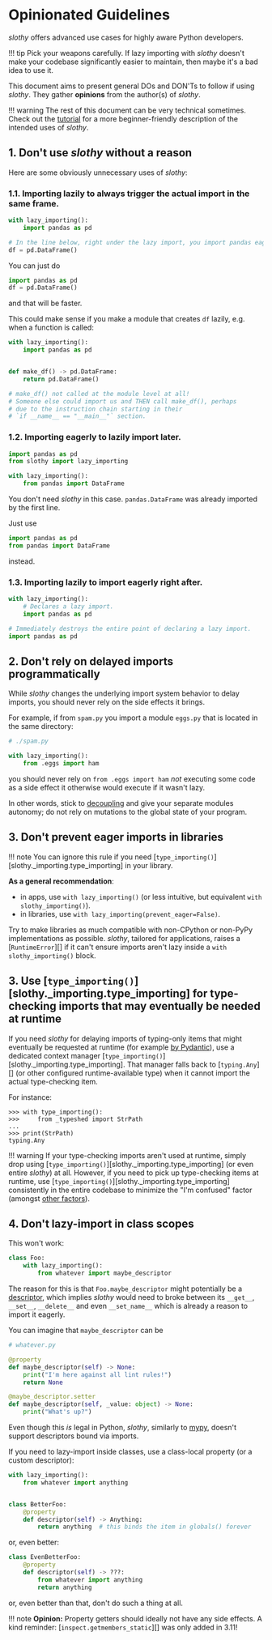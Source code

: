 # Opinionated Guidelines

_slothy_ offers advanced use cases for highly aware Python developers.

!!! tip
    Pick your weapons carefully. If lazy importing with _slothy_ doesn't make
    your codebase significantly easier to maintain, then maybe it's a bad idea to use it.

This document aims to present general DOs and DON'Ts to follow if using _slothy_.
They gather **opinions** from the author(s) of _slothy_.

!!! warning
    The rest of this document can be very technical sometimes.
    Check out the [tutorial](../tutorial) for a more beginner-friendly description
    of the intended uses of _slothy_.

## 1. Don't use _slothy_ without a reason

Here are some obviously unnecessary uses of _slothy_:

### 1.1. Importing lazily to always trigger the actual import in the same frame.

```py
with lazy_importing():
    import pandas as pd

# In the line below, right under the lazy import, you import pandas eagerly.
df = pd.DataFrame()
```

You can just do

```py
import pandas as pd
df = pd.DataFrame()
```

and that will be faster.

This could make sense if you make a module that creates `df` lazily, e.g. when
a function is called:

```py
with lazy_importing():
    import pandas as pd


def make_df() -> pd.DataFrame:
    return pd.DataFrame()

# make_df() not called at the module level at all!
# Someone else could import us and THEN call make_df(), perhaps
# due to the instruction chain starting in their
# `if __name__ == "__main__"` section.
```

### 1.2. Importing eagerly to lazily import later.

```py
import pandas as pd
from slothy import lazy_importing

with lazy_importing():
    from pandas import DataFrame
```

You don't need _slothy_ in this case.
`pandas.DataFrame` was already imported by the first line.

Just use

```py
import pandas as pd
from pandas import DataFrame
```

instead.

### 1.3. Importing lazily to import eagerly right after.

```py
with lazy_importing():
    # Declares a lazy import.
    import pandas as pd  

# Immediately destroys the entire point of declaring a lazy import.
import pandas as pd
```

## 2. Don't rely on delayed imports programmatically

While _slothy_ changes the underlying import system behavior to delay imports,
you should never rely on the side effects it brings.

For example, if from `spam.py` you import a module `eggs.py` that is located in the same directory:

```py
# ./spam.py

with lazy_importing():
    from .eggs import ham
```

you should never rely on `from .eggs import ham` _not_ executing some code as a side effect it otherwise would execute
if it wasn't lazy.

In other words, stick to [decoupling](https://en.wikipedia.org/wiki/Coupling_(computer_programming))
and give your separate modules autonomy; do not rely on mutations to the global state of your program.

## 3. Don't prevent eager imports in libraries
!!! note
    You can ignore this rule if you need [`type_importing()`][slothy._importing.type_importing] in your library.

**As a general recommendation**:

- in apps, use `with lazy_importing()` (or less intuitive, but equivalent `with slothy_importing()`).
- in libraries, use `with lazy_importing(prevent_eager=False)`.

Try to make libraries as much compatible with non-CPython or non-PyPy implementations
as possible. _slothy_, tailored for applications, raises a [`RuntimeError`][]
if it can't ensure imports aren't lazy inside a `with slothy_importing()` block.

## 3. Use [`type_importing()`][slothy._importing.type_importing] for type-checking imports that may eventually be needed at runtime

If you need _slothy_ for delaying imports of typing-only items that might eventually
be requested at runtime (for example [by Pydantic](https://docs.pydantic.dev/2.7/concepts/postponed_annotations/)),
use a dedicated context manager [`type_importing()`][slothy._importing.type_importing].
That manager falls back to [`typing.Any`][] (or other configured runtime-available type)
when it cannot import the actual type-checking item.

For instance:
```pycon
>>> with type_importing():
>>>     from _typeshed import StrPath
...
>>> print(StrPath)
typing.Any
```

!!! warning
    If your type-checking imports aren't used at runtime, simply drop using [`type_importing()`][slothy._importing.type_importing]
    (or even entire _slothy_) at all. However, if you need to pick up type-checking items at runtime,
    use [`type_importing()`][slothy._importing.type_importing] consistently in the entire codebase
    to minimize the "I'm confused" factor (amongst [other factors](https://en.wikipedia.org/wiki/Bus_factor)).

## 4. Don't lazy-import in class scopes

This won't work:
```py
class Foo:
    with lazy_importing():
        from whatever import maybe_descriptor
```

The reason for this is that `Foo.maybe_descriptor` might potentially be a [descriptor](https://docs.python.org/3/howto/descriptor.html),
which implies _slothy_ would need to broke between its `__get__`, `__set__`, `__delete__` and even `__set_name__` which is already
a reason to import it eagerly.

You can imagine that `maybe_descriptor` can be

```py
# whatever.py

@property
def maybe_descriptor(self) -> None:
    print("I'm here against all lint rules!")
    return None

@maybe_descriptor.setter
def maybe_descriptor(self, _value: object) -> None:
    print("What's up?")
```

Even though this _is_ legal in Python, _slothy_, similarly to [mypy](https://mypy.readthedocs.io/en/stable/),
doesn't support descriptors bound via imports.

If you need to lazy-import inside classes, use a class-local property (or a custom descriptor):

```py
with lazy_importing():
    from whatever import anything


class BetterFoo:
    @property
    def descriptor(self) -> Anything:
        return anything  # this binds the item in globals() forever
```

or, even better:


```py
class EvenBetterFoo:
    @property
    def descriptor(self) -> ???:
        from whatever import anything
        return anything
```

or, even better than that, don't do such a thing at all.

!!! note
    **Opinion:** Property getters should ideally not have any side effects.
    A kind reminder: [`inspect.getmembers_static`][] was only added in 3.11!
